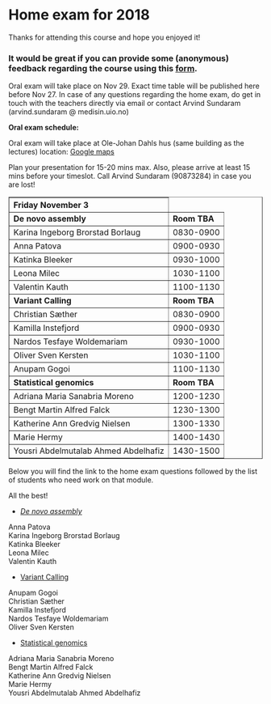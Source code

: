 # Home exam for 2018

Thanks for attending this course and hope you enjoyed it!

### It would be great if you can provide some (anonymous) feedback regarding the course using this [form](https://skjema.uio.no/103611).

Oral exam will take place on Nov 29. Exact time table will be published here before Nov 27.
In case of any questions regarding the home exam, do get in touch with the teachers directly via email or contact Arvind Sundaram (arvind.sundaram @ medisin.uio.no)



**Oral exam schedule:**

Oral exam will take place at Ole-Johan Dahls hus (same building as the lectures) location: <a href='https://goo.gl/maps/b1qoR'>Google maps</a>

Plan your presentation for 15-20 mins max. 
Also, please arrive at least 15 mins before your timeslot. Call Arvind Sundaram (90873284) in case you are lost!


<table border="1">
<thead>
<tr class="header">
<th align="left">Friday November 3</th>
</tr>
</thead>
<tbody>
<tr class="odd">
<td align="left"><strong>De novo assembly</strong></td>
<td align="left"><strong>Room TBA</strong></td>
</tr>
<tr class="even">
<td align="left">Karina Ingeborg Brorstad Borlaug</td>
<td align="left">0830-0900</td>
</tr>
<tr class="even">
<td align="left">Anna Patova</td>
<td align="left">0900-0930</td>
</tr>
<tr class="even">
<td align="left">Katinka Bleeker</td>
<td align="left">0930-1000</td>
</tr>
<tr class="even">
<td align="left">Leona Milec</td>
<td align="left">1030-1100</td>
</tr>
<tr class="even">
<td align="left">Valentin Kauth</td>
<td align="left">1100-1130</td>
</tr>


<tr class="odd">
<td align="left"><strong>Variant Calling</strong></td>
<td align="left"><strong>Room TBA</strong></td>
</tr>
<tr class="even">
<td align="left">Christian Sæther</td>
<td align="left">0830-0900</td>
</tr>
<tr class="even">
<td align="left">Kamilla Instefjord</td>
<td align="left">0900-0930</td>
</tr>
<tr class="even">
<td align="left">Nardos Tesfaye Woldemariam</td>
<td align="left">0930-1000</td>
</tr>
<tr class="even">
<td align="left">Oliver Sven Kersten</td>
<td align="left">1030-1100</td>
</tr>
<tr class="even">
<td align="left">Anupam Gogoi</td>
<td align="left">1100-1130</td>
</tr>


<tr class="odd">
<td align="left"><strong>Statistical genomics</strong></td>
<td align="left"><strong>Room TBA</strong></td>
</tr>
<tr class="even">
<td align="left">Adriana Maria Sanabria Moreno</td>
<td align="left">1200-1230</td>
</tr>
<tr class="even">
<td align="left">Bengt Martin Alfred Falck</td>
<td align="left">1230-1300</td>
</tr>
<tr class="even">
<td align="left">Katherine Ann Gredvig Nielsen</td>
<td align="left">1300-1330</td>
</tr>
<tr class="even">
<td align="left">Marie Hermy</td>
<td align="left">1400-1430</td>
</tr>
<tr class="even">
<td align="left">Yousri Abdelmutalab Ahmed Abdelhafiz</td>
<td align="left">1430-1500</td>
</tr>


 </tbody>
</table>
<p><p>
  
 
Below you will find the link to the home exam questions followed by the list of students who need work on that module.

All the best!

* [*De novo assembly*](https://github.com/arvindsundaram/IN-BIOSx000/raw/2018/misc/Denovoassembly_home_exam_2018.pdf)

Anna Patova<br>
Karina Ingeborg Brorstad Borlaug<br>
Katinka Bleeker<br>
Leona Milec<br>
Valentin Kauth<br>

* [Variant Calling](https://github.com/arvindsundaram/IN-BIOSx000/raw/2018/misc/VariantCalling_home_exam_2018.pdf) 

Anupam Gogoi<br>
Christian Sæther<br>
Kamilla Instefjord<br>
Nardos Tesfaye Woldemariam<br>
Oliver Sven Kersten<br>

* [Statistical genomics](https://github.com/arvindsundaram/IN-BIOSx000/raw/2018/misc/StatisticalGenomics_home_exam_2018.pdf)

Adriana Maria	Sanabria Moreno<br>
Bengt Martin Alfred	Falck<br>
Katherine Ann Gredvig	Nielsen<br>
Marie Hermy<br>
Yousri Abdelmutalab Ahmed	Abdelhafiz<br>
